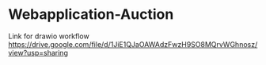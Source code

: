 # Webapplication-Auction
Link for drawio workflow https://drive.google.com/file/d/1JiE1QJaOAWAdzFwzH9SO8MQrvWGhnosz/view?usp=sharing
